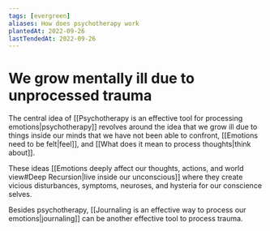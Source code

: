 ```yaml
---
tags: [evergreen]
aliases: How does psychotherapy work
plantedAt: 2022-09-26
lastTendedAt: 2022-09-26
---
```


# We grow mentally ill due to unprocessed trauma

The central idea of [[Psychotherapy is an effective tool for processing emotions|psychotherapy]] revolves around the idea that we grow ill due to things inside our minds that we have not been able to confront, [[Emotions need to be felt|feel]], and [[What does it mean to process thoughts|think about]].

These ideas [[Emotions deeply affect our thoughts, actions, and world view#Deep Recursion|live inside our unconscious]] where they create vicious disturbances, symptoms, neuroses, and hysteria for our conscience selves.

Besides psychotherapy, [[Journaling is an effective way to process our emotions|journaling]] can be another effective tool to process trauma.
